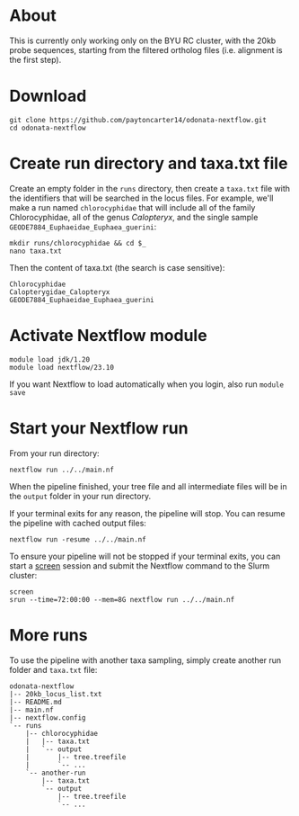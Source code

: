 # About

This is currently only working only on the BYU RC cluster, with the 20kb probe sequences, starting from the filtered ortholog files (i.e. alignment is the first step).

# Download

	git clone https://github.com/paytoncarter14/odonata-nextflow.git
	cd odonata-nextflow

# Create run directory and taxa.txt file

Create an empty folder in the `runs` directory, then create a `taxa.txt` file with the identifiers that will be searched in the locus files. For example, we'll make a run named `chlorocyphidae` that will include all of the family Chlorocyphidae, all of the genus _Calopteryx_, and the single sample `GEODE7884_Euphaeidae_Euphaea_guerini`:

	mkdir runs/chlorocyphidae && cd $_
	nano taxa.txt

Then the content of taxa.txt (the search is case sensitive):

	Chlorocyphidae
	Calopterygidae_Calopteryx
	GEODE7884_Euphaeidae_Euphaea_guerini

# Activate Nextflow module

	module load jdk/1.20
	module load nextflow/23.10

If you want Nextflow to load automatically when you login, also run `module save`

# Start your Nextflow run

From your run directory:

	nextflow run ../../main.nf

When the pipeline finished, your tree file and all intermediate files will be in the `output` folder in your run directory.

If your terminal exits for any reason, the pipeline will stop. You can resume the pipeline with cached output files:

	nextflow run -resume ../../main.nf

To ensure your pipeline will not be stopped if your terminal exits, you can start a [screen](https://www.gnu.org/software/screen/) session and submit the Nextflow command to the Slurm cluster:

	screen
 	srun --time=72:00:00 --mem=8G nextflow run ../../main.nf

# More runs

To use the pipeline with another taxa sampling, simply create another run folder and `taxa.txt` file:

    odonata-nextflow
    |-- 20kb_locus_list.txt
    |-- README.md
    |-- main.nf
    |-- nextflow.config
    `-- runs
        |-- chlorocyphidae
        |   |-- taxa.txt
        |   `-- output
        |       |-- tree.treefile
        |       `-- ...
        `-- another-run
            |-- taxa.txt
            `-- output
                |-- tree.treefile
                `-- ...


